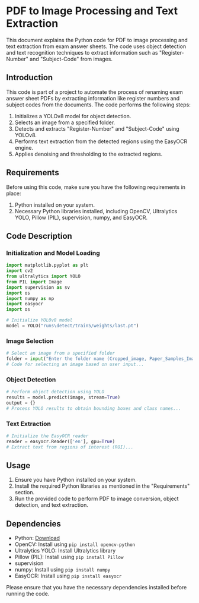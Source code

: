 # PDF to Image Processing and Text Extraction

This document explains the Python code for PDF to image processing and text extraction from exam answer sheets. The code uses object detection and text recognition techniques to extract information such as "Register-Number" and "Subject-Code" from images.

## Introduction

This code is part of a project to automate the process of renaming exam answer sheet PDFs by extracting information like register numbers and subject codes from the documents. The code performs the following steps:

1. Initializes a YOLOv8 model for object detection.
2. Selects an image from a specified folder.
3. Detects and extracts "Register-Number" and "Subject-Code" using YOLOv8.
4. Performs text extraction from the detected regions using the EasyOCR engine.
5. Applies denoising and thresholding to the extracted regions.

## Requirements

Before using this code, make sure you have the following requirements in place:

1. Python installed on your system.
2. Necessary Python libraries installed, including OpenCV, Ultralytics YOLO, Pillow (PIL), supervision, numpy, and EasyOCR.

## Code Description

### Initialization and Model Loading

```python
import matplotlib.pyplot as plt
import cv2
from ultralytics import YOLO
from PIL import Image
import supervision as sv
import os
import numpy as np
import easyocr
import os

# Initialize YOLOv8 model
model = YOLO("runs\detect/train5/weights/last.pt")
```

### Image Selection

```python
# Select an image from a specified folder
folder = input("Enter the folder name (Cropped_image, Paper_Samples_Images): ")
# Code for selecting an image based on user input...
```

### Object Detection

```python
# Perform object detection using YOLO
results = model.predict(image, stream=True)
output = {}
# Process YOLO results to obtain bounding boxes and class names...
```

### Text Extraction

```python
# Initialize the EasyOCR reader
reader = easyocr.Reader(['en'], gpu=True)
# Extract text from regions of interest (ROI)...
```


## Usage

1. Ensure you have Python installed on your system.
2. Install the required Python libraries as mentioned in the "Requirements" section.
3. Run the provided code to perform PDF to image conversion, object detection, and text extraction.

## Dependencies

- Python: [Download](https://www.python.org/downloads/)
- OpenCV: Install using `pip install opencv-python`
- Ultralytics YOLO: Install Ultralytics library
- Pillow (PIL): Install using `pip install Pillow`
- supervision
- numpy: Install using `pip install numpy`
- EasyOCR: Install using `pip install easyocr`

Please ensure that you have the necessary dependencies installed before running the code.
